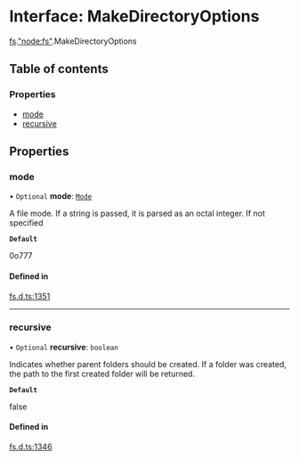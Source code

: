 # Interface: MakeDirectoryOptions

[fs](../modules/fs.md).["node:fs"](../modules/fs._node_fs_.md).MakeDirectoryOptions

## Table of contents

### Properties

- [mode](fs._node_fs_.MakeDirectoryOptions.md#mode)
- [recursive](fs._node_fs_.MakeDirectoryOptions.md#recursive)

## Properties

### mode

• `Optional` **mode**: [`Mode`](../modules/fs._fs_.md#mode)

A file mode. If a string is passed, it is parsed as an octal integer. If not specified

**`Default`**

0o777

#### Defined in

[fs.d.ts:1351](https://github.com/goodcodedev/bun-types/blob/8bd1b3a/fs.d.ts#L1351)

___

### recursive

• `Optional` **recursive**: `boolean`

Indicates whether parent folders should be created.
If a folder was created, the path to the first created folder will be returned.

**`Default`**

false

#### Defined in

[fs.d.ts:1346](https://github.com/goodcodedev/bun-types/blob/8bd1b3a/fs.d.ts#L1346)
